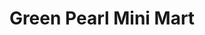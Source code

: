 ---
title: "Green Pearl Mini Mart"
url: /cagayan-de-oro-city/green-pearl-mini-mart/
shop: general
---